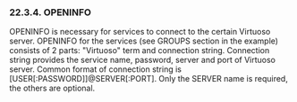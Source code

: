 <div id="xaservopeninfo" class="section">

<div class="titlepage">

<div>

<div>

### 22.3.4. OPENINFO

</div>

</div>

</div>

OPENINFO is necessary for services to connect to the certain Virtuoso
server. OPENINFO for the services (see GROUPS section in the example)
consists of 2 parts: "Virtuoso" term and connection string. Connection
string provides the service name, password, server and port of Virtuoso
server. Common format of connection string is
\[USER\[:PASSWORD\]\]@SERVER\[:PORT\]. Only the SERVER name is required,
the others are optional.

</div>
